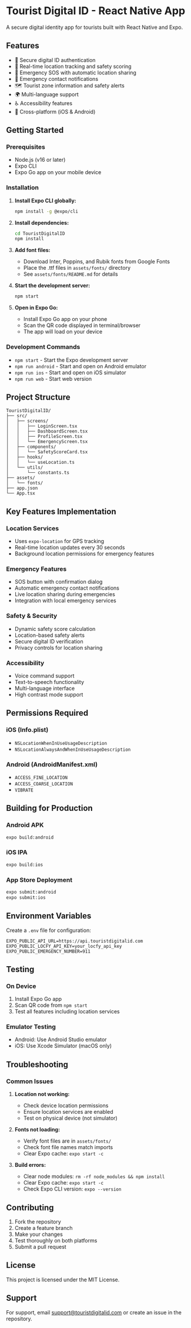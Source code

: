 # Tourist Digital ID - React Native App

A secure digital identity app for tourists built with React Native and Expo.

## Features

- 🔐 Secure digital ID authentication
- 📍 Real-time location tracking and safety scoring
- 🚨 Emergency SOS with automatic location sharing
- 👥 Emergency contact notifications
- 🗺️ Tourist zone information and safety alerts
- 🌍 Multi-language support
- ♿ Accessibility features
- 📱 Cross-platform (iOS & Android)

## Getting Started

### Prerequisites

- Node.js (v16 or later)
- Expo CLI
- Expo Go app on your mobile device

### Installation

1. **Install Expo CLI globally:**
   ```bash
   npm install -g @expo/cli
   ```

2. **Install dependencies:**
   ```bash
   cd TouristDigitalID
   npm install
   ```

3. **Add font files:**
   - Download Inter, Poppins, and Rubik fonts from Google Fonts
   - Place the .ttf files in `assets/fonts/` directory
   - See `assets/fonts/README.md` for details

4. **Start the development server:**
   ```bash
   npm start
   ```

5. **Open in Expo Go:**
   - Install Expo Go app on your phone
   - Scan the QR code displayed in terminal/browser
   - The app will load on your device

### Development Commands

- `npm start` - Start the Expo development server
- `npm run android` - Start and open on Android emulator
- `npm run ios` - Start and open on iOS simulator
- `npm run web` - Start web version

## Project Structure

```
TouristDigitalID/
├── src/
│   ├── screens/
│   │   ├── LoginScreen.tsx
│   │   ├── DashboardScreen.tsx
│   │   ├── ProfileScreen.tsx
│   │   └── EmergencyScreen.tsx
│   ├── components/
│   │   └── SafetyScoreCard.tsx
│   ├── hooks/
│   │   └── useLocation.ts
│   └── utils/
│       └── constants.ts
├── assets/
│   └── fonts/
├── app.json
└── App.tsx
```

## Key Features Implementation

### Location Services
- Uses `expo-location` for GPS tracking
- Real-time location updates every 30 seconds
- Background location permissions for emergency features

### Emergency Features
- SOS button with confirmation dialog
- Automatic emergency contact notifications
- Live location sharing during emergencies
- Integration with local emergency services

### Safety & Security
- Dynamic safety score calculation
- Location-based safety alerts
- Secure digital ID verification
- Privacy controls for location sharing

### Accessibility
- Voice command support
- Text-to-speech functionality
- Multi-language interface
- High contrast mode support

## Permissions Required

### iOS (Info.plist)
- `NSLocationWhenInUseUsageDescription`
- `NSLocationAlwaysAndWhenInUseUsageDescription`

### Android (AndroidManifest.xml)
- `ACCESS_FINE_LOCATION`
- `ACCESS_COARSE_LOCATION`
- `VIBRATE`

## Building for Production

### Android APK
```bash
expo build:android
```

### iOS IPA
```bash
expo build:ios
```

### App Store Deployment
```bash
expo submit:android
expo submit:ios
```

## Environment Variables

Create a `.env` file for configuration:

```env
EXPO_PUBLIC_API_URL=https://api.touristdigitalid.com
EXPO_PUBLIC_LOCFY_API_KEY=your_locfy_api_key
EXPO_PUBLIC_EMERGENCY_NUMBER=911
```

## Testing

### On Device
1. Install Expo Go app
2. Scan QR code from `npm start`
3. Test all features including location services

### Emulator Testing
- Android: Use Android Studio emulator
- iOS: Use Xcode Simulator (macOS only)

## Troubleshooting

### Common Issues

1. **Location not working:**
   - Check device location permissions
   - Ensure location services are enabled
   - Test on physical device (not simulator)

2. **Fonts not loading:**
   - Verify font files are in `assets/fonts/`
   - Check font file names match imports
   - Clear Expo cache: `expo start -c`

3. **Build errors:**
   - Clear node modules: `rm -rf node_modules && npm install`
   - Clear Expo cache: `expo start -c`
   - Check Expo CLI version: `expo --version`

## Contributing

1. Fork the repository
2. Create a feature branch
3. Make your changes
4. Test thoroughly on both platforms
5. Submit a pull request

## License

This project is licensed under the MIT License.

## Support

For support, email support@touristdigitalid.com or create an issue in the repository.
